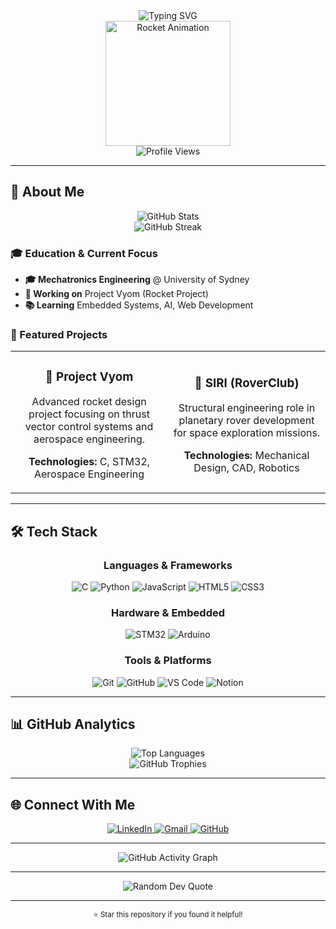<div align="center">
  <img src="https://readme-typing-svg.herokuapp.com?font=Fira+Code&weight=500&size=28&pause=1000&color=6366F1&center=true&vCenter=true&width=435&lines=Hi%2C+I'm+Aditya+%F0%9F%91%8B;Welcome+to+my+GitHub!" alt="Typing SVG" />
</div>

<!-- Rocket Animation -->
<div align="center">
  <img src="https://media.giphy.com/media/3o7abKhOpu0NwenH3O/giphy.gif" alt="Rocket Animation" width="200" />
</div>

<div align="center">
  <img src="https://komarev.com/ghpvc/?username=adityasolanki24&style=flat-square&color=6366F1" alt="Profile Views" />
</div>

---

## 🚀 About Me

<div align="center">
  <img src="https://github-readme-stats.vercel.app/api?username=adityasolanki24&show_icons=true&theme=tokyonight&hide_border=true&bg_color=0D1117&title_color=6366F1&icon_color=6366F1&text_color=FFFFFF" alt="GitHub Stats" />
</div>

<div align="center">
  <img src="https://streak-stats.demolab.com/?user=adityasolanki24&theme=tokyonight&hide_border=true" alt="GitHub Streak" />
</div>

### 🎓 Education & Current Focus
- **🎓 Mechatronics Engineering** @ University of Sydney
- **🚀 Working on** Project Vyom (Rocket Project)
- **📚 Learning** Embedded Systems, AI, Web Development

### 🌟 Featured Projects

<table>
  <tr>
    <td width="50%">
      <h3 align="center">🚀 Project Vyom</h3>
      <p align="center">
        Advanced rocket design project focusing on thrust vector control systems and aerospace engineering.
      </p>
      <p align="center">
        <strong>Technologies:</strong> C, STM32, Aerospace Engineering
      </p>
    </td>
    <td width="50%">
      <h3 align="center">🤖 SIRI (RoverClub)</h3>
      <p align="center">
        Structural engineering role in planetary rover development for space exploration missions.
      </p>
      <p align="center">
        <strong>Technologies:</strong> Mechanical Design, CAD, Robotics
      </p>
    </td>
  </tr>
</table>

---

## 🛠️ Tech Stack

<div align="center">
  <h3>Languages & Frameworks</h3>
  <img src="https://img.shields.io/badge/C-%2300599C.svg?style=for-the-badge&logo=c&logoColor=white" alt="C" />
  <img src="https://img.shields.io/badge/Python-3670A0?style=for-the-badge&logo=python&logoColor=ffdd54" alt="Python" />
  <img src="https://img.shields.io/badge/JavaScript-F7DF1E?style=for-the-badge&logo=javascript&logoColor=black" alt="JavaScript" />
  <img src="https://img.shields.io/badge/HTML5-E34F26?style=for-the-badge&logo=html5&logoColor=white" alt="HTML5" />
  <img src="https://img.shields.io/badge/CSS3-1572B6?style=for-the-badge&logo=css3&logoColor=white" alt="CSS3" />
</div>

<div align="center">
  <h3>Hardware & Embedded</h3>
  <img src="https://img.shields.io/badge/STM32-03234B?style=for-the-badge&logo=stmicroelectronics&logoColor=white" alt="STM32" />
  <img src="https://img.shields.io/badge/Arduino-00979D?style=for-the-badge&logo=Arduino&logoColor=white" alt="Arduino" />
 
</div>

<div align="center">
  <h3>Tools & Platforms</h3>
  <img src="https://img.shields.io/badge/Git-F05032?style=for-the-badge&logo=git&logoColor=white" alt="Git" />
  <img src="https://img.shields.io/badge/GitHub-100000?style=for-the-badge&logo=github&logoColor=white" alt="GitHub" />
  <img src="https://img.shields.io/badge/VS%20Code-007ACC?style=for-the-badge&logo=visual-studio-code&logoColor=white" alt="VS Code" />
  <img src="https://img.shields.io/badge/Notion-000000?style=for-the-badge&logo=notion&logoColor=white" alt="Notion" />
</div>

---

## 📊 GitHub Analytics

<div align="center">
  <img src="https://github-readme-stats.vercel.app/api/top-langs/?username=adityasolanki24&layout=compact&theme=tokyonight&hide_border=true&bg_color=0D1117&title_color=6366F1&text_color=FFFFFF" alt="Top Languages" />
</div>

<div align="center">
  <img src="https://github-profile-trophy.vercel.app/?username=adityasolanki24&theme=tokyonight&no-frame=true&no-bg=true&margin-w=4" alt="GitHub Trophies" />
</div>

---

## 🌐 Connect With Me

<div align="center">
  <a href="https://www.linkedin.com/in/adityasolanki24" target="_blank">
    <img src="https://img.shields.io/badge/LinkedIn-0077B5?style=for-the-badge&logo=linkedin&logoColor=white" alt="LinkedIn" />
  </a>
  <a href="mailto:24adityasolanki24@gmail.com" target="_blank">
    <img src="https://img.shields.io/badge/Gmail-D14836?style=for-the-badge&logo=gmail&logoColor=white" alt="Gmail" />
  </a>
  <a href="https://github.com/adityasolanki24" target="_blank">
    <img src="https://img.shields.io/badge/GitHub-100000?style=for-the-badge&logo=github&logoColor=white" alt="GitHub" />
  </a>
</div>

---

<div align="center">
  <img src="https://github-readme-activity-graph.vercel.app/graph?username=adityasolanki24&theme=tokyo-night&hide_border=true&bg_color=0D1117&color=6366F1&line=6366F1&point=FFFFFF" alt="GitHub Activity Graph" />
</div>

---

<div align="center">
  <img src="https://quotes-github-readme.vercel.app/api?type=horizontal&theme=tokyonight" alt="Random Dev Quote" />
</div>

---

<div align="center">
  <sub>⭐ Star this repository if you found it helpful!</sub>
</div>

